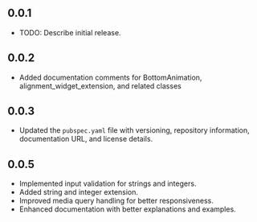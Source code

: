 ## 0.0.1

* TODO: Describe initial release.

## 0.0.2

* Added documentation comments for BottomAnimation, alignment_widget_extension, and related classes

## 0.0.3

* Updated the `pubspec.yaml` file with versioning, repository information, documentation URL, and license details.

## 0.0.5

- Implemented input validation for strings and integers.
- Added string and integer extension.
- Improved media query handling for better responsiveness.
- Enhanced documentation with better explanations and examples.
